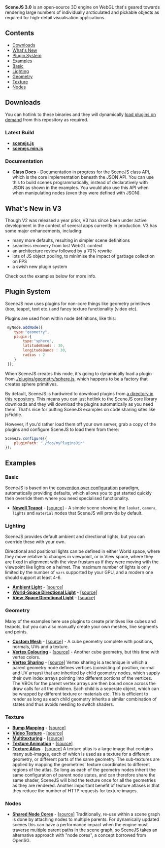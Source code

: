 **SceneJS 3.0** is an open-source 3D engine on WebGL that's geared towards rendering large numbers of individually
arcticulated and pickable objects as required for high-detail visualisation applications.


## Contents
* [Downloads](#downloads)
* [What's New](#whats-new-in-v3)
* [Plugin System](#plugin-system)
* [Examples](#examples)
 * [Basic](#basic)
 * [Lighting](#lighting)
 * [Geometry](#geometry)
 * [Texture](#texture)
 * [Nodes](#nodes)


## Downloads

You can hotlink to these binaries and they will dynamically [load plugins on demand](plugin-system) from this repository as required.

### Latest Build

* **[scenejs.js](http://xeolabs.github.com/scenejs/build/latest/scenejs.js)**
* **[scenejs.min.js](http://xeolabs.github.com/scenejs/build/latest/scenejs.min.js)**

### Documentation

* **[Class Docs](http://xeolabs.github.com/scenejs/docs/index.html)** -
Documentation in progress for the SceneJS class API, which is the core implementation beneath the JSON API. You can use this
to build scenes programmatically, instead of declaratively with JSON as shown in the examples. You would also use this API when
   when manipulating nodes (even they were defined with JSON).

## What's New in V3

Though V2 was released a year prior, V3 has since been under active development in the context of several
apps currently in production. V3 has some major enhancements, including:

* many more defaults, resulting in simpler scene definitions
* seamless recovery from lost WebGL context
* an architecture review followed by a 70% rewrite
* lots of JS object pooling, to minimise the impact of garbage collection on FPS
* a swish new plugin system

Check out the examples below for more info.

## Plugin System

SceneJS now uses plugins for non-core things like geometry primitives (box, teapot, text etc.) and fancy texture functionality
(video etc).

Plugins are used from within node definitions, like this:

```javascript
 myNode.addNode({
    type:"geometry",
    plugin:{
        type:"sphere",
        latitudeBands : 30,
        longitudeBands : 30,
        radius : 2
    }
 });
```

When SceneJS creates this node, it's going to dynamically load a plugin from [./plugins/geometry/sphere.js](plugins/geometry/sphere.js),
 which happens to be a factory that creates sphere primitives.

 By default, SceneJS is hardwired to download plugins from [a directory in this repository](build/latest/plugins). This means you can
 just hotlink to the SceneJS core library downloads and they will download the plugins automatically as you need them. That's
 nice for putting SceneJS examples on code sharing sites like jsFiddle.

 However, if you'd rather load them off your own server, grab a copy of the plugins and configure SceneJS to load them
   from there:

 ```javascript
 SceneJS.configure({
     pluginPath: "./foo/myPluginsDir"
 });
 ```

## Examples

### Basic

SceneJS is based on the [convention over configuration](http://en.wikipedia.org/wiki/Convention_over_configuration)
paradigm, automatically providing defaults, which allows you to get started quickly then
override them where you need specialised functionality.

* **[Newell Teapot](http://xeolabs.github.com/scenejs/examples/ex/basic/teapot.html)** - [[source]](examples/ex/basic/teapot.html) -
A simple scene showing the ```lookat```, ```camera```, ```lights``` and ```material``` nodes that SceneJS will
provide by default.

### Lighting
SceneJS provides default ambient and directional lights, but you can override these with your own.

Directional and positional lights can be defined in either World space, where they move relative to changes in viewpoint,
 or in View space, where they are fixed in alignment with the view frustum as if they were moving with the viewpoint like
 lights on a helmet. The maximum number of lights is only limited by the number of ```vars``` supported by your GPU,
 and a modern one should support at least 4-6.

* **[Ambient Light](http://xeolabs.github.com/scenejs/examples/ex/lighting/ambient.html)** - [[source]](examples/ex/lighting/ambient.html)
* **[World-Space Directional Light](http://xeolabs.github.com/scenejs/examples/ex/lighting/directional-world.html)** - [[source]](examples/ex/lighting/directional-world.html)
* **[View-Space Directional Light](http://xeolabs.github.com/scenejs/examples/ex/lighting/directional-view.html)** - [[source]](examples/ex/lighting/directional-view.html)

### Geometry
Many of the examples here use plugins to create primitives like cubes and teapots, but you can also manually
 create your own meshes, line segments and points.
* **[Custom Mesh](http://xeolabs.github.com/scenejs/examples/ex/geometry/geometry-custom.html)** - [[source]](examples/ex/geometry/geometry-custom.html) -
A cube geometry complete with positions, normals, UVs and a texture.
* **[Vertex Colouring](http://xeolabs.github.com/scenejs/examples/ex/geometry/geometry-vertex-colors.html)** - [[source]](examples/ex/geometry/geometry-vertex-colors.html) -
Another cube geometry, but this time with vertex colors.
* **[Vertex Sharing](http://xeolabs.github.com/scenejs/examples/ex/optimization/geometry-vertex-sharing.html)** - [[source]](examples/ex/optimization/geometry-vertex-sharing.html)
 Vertex sharing is a technique in which a parent geometry node defines vertices (consisting of position, normal and UV arrays)
that are inherited by child geometry nodes, which supply their own index arrays pointing into different portions of the
vertices. The VBOs for the parent vertex arrays are then bound once across the draw calls for all the children. Each child is a seperate object,
which can be wrapped by different texture or materials etc. This is efficient to render as long as each child geometry
inherits a similar combination of states and thus avoids needing to switch shaders.

### Texture

* **[Bump Mapping](http://xeolabs.github.com/scenejs/examples/ex/texture/texture-bump-map.html)** - [[source]](examples/ex/texture/texture-bump-mapp.html)
* **[Video Texture](http://xeolabs.github.com/scenejs/examples/ex/texture/texture-video.html)** - [[source]](examples/ex/texture/texture-video.html)
* **[Multitexturing](http://xeolabs.github.com/scenejs/examples/ex/texture/texture-layers.html)** - [[source]](examples/ex/texture/texture-layers.html)
* **[Texture Animation](http://xeolabs.github.com/scenejs/examples/ex/texture/texture-animation.html)** - [[source]](examples/ex/texture/texture-animation.html)
* **[Texture Atlas](http://xeolabs.github.com/scenejs/examples/ex/optimization/texture-atlas.html)** - [[source]](examples/ex/optimization/texture-atlas.html)
 A texture atlas is a large image that contains many sub-images, each of which is used as a texture for a different geometry,
or different parts of the same geometry. The sub-textures are applied by mapping the geometries' texture coordinates to
different regions of the atlas. So long as each of the geometry nodes inherit the same configuration of parent node states,
and can therefore share the same shader, SceneJS will bind the texture once for all the geometries as they are rendered.
Another important benefit of texture atlases is that they reduce the number of HTTP requests for texture images.

### Nodes

* **[Shared Node Cores](http://xeolabs.github.com/scenejs/examples/ex/optimization/shared-node-cores.html)** - [[source]](examples/ex/optimization/shared-node-cores.html)
Traditionally, re-use within a scene graph is done by attaching nodes to multiple parents. For dynamically updated
scenes this can have a performance impact when the engine must traverse multiple parent paths in the scene graph,
so SceneJS takes an alternative approach with "node cores", a concept borrowed from OpenSG.


